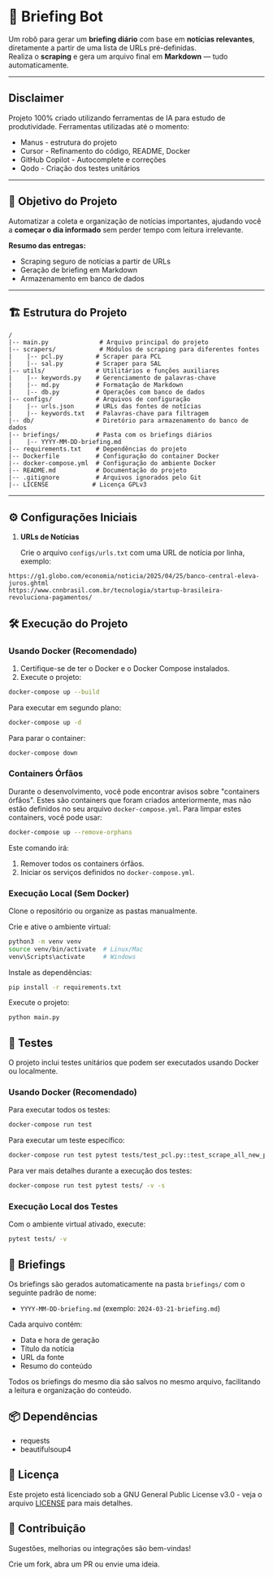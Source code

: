 # 🚀 Briefing Bot

Um robô para gerar um **briefing diário** com base em **notícias relevantes**, diretamente a partir de uma lista de URLs pré-definidas.  
Realiza o **scraping** e gera um arquivo final em **Markdown** — tudo automaticamente.

---

## Disclaimer
Projeto 100% criado utilizando ferramentas de IA para estudo de produtividade. Ferramentas utilizadas até o momento:
- Manus - estrutura do projeto
- Cursor - Refinamento do código, README, Docker
- GitHub Copilot - Autocomplete e correções
- Qodo - Criação dos testes unitários

---

## 🎯 Objetivo do Projeto

Automatizar a coleta e organização de notícias importantes, ajudando você a **começar o dia informado** sem perder tempo com leitura irrelevante.

**Resumo das entregas:**
- Scraping seguro de notícias a partir de URLs
- Geração de briefing em Markdown
- Armazenamento em banco de dados

---

## 🏗 Estrutura do Projeto

```
/
|-- main.py              # Arquivo principal do projeto
|-- scrapers/            # Módulos de scraping para diferentes fontes
|    |-- pcl.py         # Scraper para PCL
|    |-- sal.py         # Scraper para SAL
|-- utils/              # Utilitários e funções auxiliares
|    |-- keywords.py    # Gerenciamento de palavras-chave
|    |-- md.py          # Formatação de Markdown
|    |-- db.py          # Operações com banco de dados
|-- configs/            # Arquivos de configuração
|    |-- urls.json      # URLs das fontes de notícias
|    |-- keywords.txt   # Palavras-chave para filtragem
|-- db/                 # Diretório para armazenamento do banco de dados
|-- briefings/          # Pasta com os briefings diários
|    |-- YYYY-MM-DD-briefing.md
|-- requirements.txt    # Dependências do projeto
|-- Dockerfile          # Configuração do container Docker
|-- docker-compose.yml  # Configuração do ambiente Docker
|-- README.md           # Documentação do projeto
|-- .gitignore          # Arquivos ignorados pelo Git
|-- LICENSE            # Licença GPLv3
```

---

## ⚙️ Configurações Iniciais

1. **URLs de Notícias**

   Crie o arquivo `configs/urls.txt` com uma URL de notícia por linha, exemplo:

```
https://g1.globo.com/economia/noticia/2025/04/25/banco-central-eleva-juros.ghtml 
https://www.cnnbrasil.com.br/tecnologia/startup-brasileira-revoluciona-pagamentos/
```

## 🛠️ Execução do Projeto

### Usando Docker (Recomendado)

1. Certifique-se de ter o Docker e o Docker Compose instalados.
2. Execute o projeto:
```bash
docker-compose up --build
```

Para executar em segundo plano:
```bash
docker-compose up -d
```

Para parar o container:
```bash
docker-compose down
```

### Containers Órfãos

Durante o desenvolvimento, você pode encontrar avisos sobre "containers órfãos". Estes são containers que foram criados anteriormente, mas não estão definidos no seu arquivo `docker-compose.yml`. Para limpar estes containers, você pode usar:

```bash
docker-compose up --remove-orphans
```

Este comando irá:
1. Remover todos os containers órfãos.
2. Iniciar os serviços definidos no `docker-compose.yml`.

### Execução Local (Sem Docker)

Clone o repositório ou organize as pastas manualmente.

Crie e ative o ambiente virtual:

```bash
python3 -m venv venv
source venv/bin/activate  # Linux/Mac
venv\Scripts\activate     # Windows
```

Instale as dependências:
```bash
pip install -r requirements.txt
```

Execute o projeto:
```bash
python main.py
```

## 🧪 Testes

O projeto inclui testes unitários que podem ser executados usando Docker ou localmente.

### Usando Docker (Recomendado)

Para executar todos os testes:
```bash
docker-compose run test
```

Para executar um teste específico:
```bash
docker-compose run test pytest tests/test_pcl.py::test_scrape_all_new_pages_with_keywords -v
```

Para ver mais detalhes durante a execução dos testes:
```bash
docker-compose run test pytest tests/ -v -s
```

### Execução Local dos Testes

Com o ambiente virtual ativado, execute:
```bash
pytest tests/ -v
```

## 📝 Briefings

Os briefings são gerados automaticamente na pasta `briefings/` com o seguinte padrão de nome:
- `YYYY-MM-DD-briefing.md` (exemplo: `2024-03-21-briefing.md`)

Cada arquivo contém:
- Data e hora de geração
- Título da notícia
- URL da fonte
- Resumo do conteúdo

Todos os briefings do mesmo dia são salvos no mesmo arquivo, facilitando a leitura e organização do conteúdo.

## 📦 Dependências
- requests
- beautifulsoup4

## 📄 Licença

Este projeto está licenciado sob a GNU General Public License v3.0 - veja o arquivo [LICENSE](LICENSE) para mais detalhes.

## 💬 Contribuição
Sugestões, melhorias ou integrações são bem-vindas!

Crie um fork, abra um PR ou envie uma ideia.


